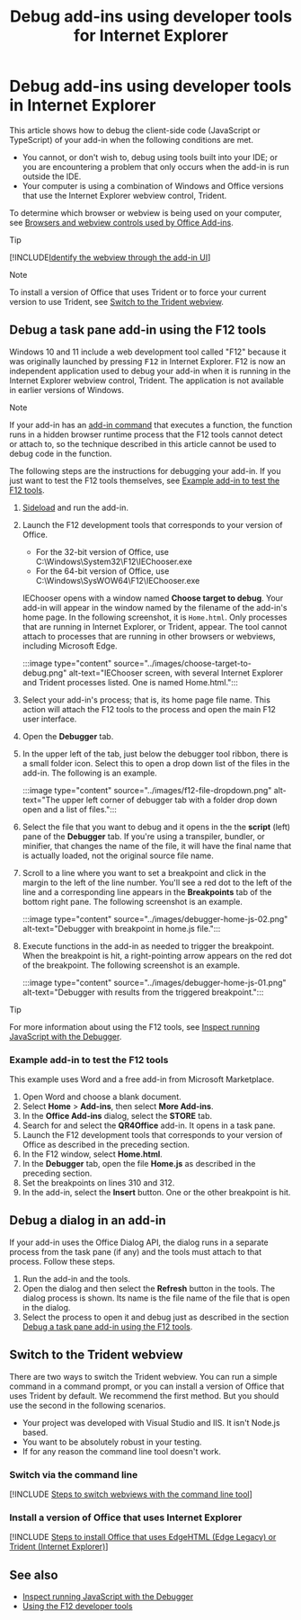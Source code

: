 ﻿---
title: Debug add-ins using developer tools for Internet Explorer
description: Debug add-ins using the developer tools in Internet Explorer.
ms.date: 12/26/2024
ms.localizationpriority: medium
---

# Debug add-ins using developer tools in Internet Explorer

This article shows how to debug the client-side code (JavaScript or TypeScript) of your add-in when the following conditions are met.

- You cannot, or don't wish to, debug using tools built into your IDE; or you are encountering a problem that only occurs when the add-in is run outside the IDE.
- Your computer is using a combination of Windows and Office versions that use the Internet Explorer webview control, Trident.

To determine which browser or webview is being used on your computer, see [Browsers and webview controls used by Office Add-ins](../concepts/browsers-used-by-office-web-add-ins.md).

> [!TIP]
> [!INCLUDE[Identify the webview through the add-in UI](../includes/identify-webview-in-ui.md)]

> [!NOTE]
> To install a version of Office that uses Trident or to force your current version to use Trident, see [Switch to the Trident webview](#switch-to-the-trident-webview).

## Debug a task pane add-in using the F12 tools

Windows 10 and 11 include a web development tool called "F12" because it was originally launched by pressing <kbd>F12</kbd> in Internet Explorer. F12 is now an independent application used to debug your add-in when it is running in the Internet Explorer webview control, Trident. The application is not available in earlier versions of Windows.

> [!NOTE]
> If your add-in has an [add-in command](../design/add-in-commands.md) that executes a function, the function runs in a hidden browser runtime process that the F12 tools cannot detect or attach to, so the technique described in this article cannot be used to debug code in the function.

The following steps are the instructions for debugging your add-in. If you just want to test the F12 tools themselves, see [Example add-in to test the F12 tools](#example-add-in-to-test-the-f12-tools).

1. [Sideload](test-debug-non-local-server.md) and run the add-in.
1. Launch the F12 development tools that corresponds to your version of Office.

   - For the 32-bit version of Office, use C:\Windows\System32\F12\IEChooser.exe
   - For the 64-bit version of Office, use C:\Windows\SysWOW64\F12\IEChooser.exe

   IEChooser opens with a window named **Choose target to debug**. Your add-in will appear in the window named by the filename of the add-in's home page. In the following screenshot, it is `Home.html`. Only processes that are running in Internet Explorer, or Trident, appear. The tool cannot attach to processes that are running in other browsers or webviews, including Microsoft Edge.

    :::image type="content" source="../images/choose-target-to-debug.png" alt-text="IEChooser screen, with several Internet Explorer and Trident processes listed. One is named Home.html.":::

1. Select your add-in's process; that is, its home page file name. This action will attach the F12 tools to the process and open the main F12 user interface.
1. Open the **Debugger** tab.
1. In the upper left of the tab, just below the debugger tool ribbon, there is a small folder icon. Select this to open a drop down list of the files in the add-in. The following is an example.

    :::image type="content" source="../images/f12-file-dropdown.png" alt-text="The upper left corner of debugger tab with a folder drop down open and a list of files.":::

1. Select the file that you want to debug and it opens in the the **script** (left) pane of the **Debugger** tab. If you're using a transpiler, bundler, or minifier, that changes the name of the file, it will have the final name that is actually loaded, not the original source file name.

1. Scroll to a line where you want to set a breakpoint and click in the margin to the left of the line number. You'll see a red dot to the left of the line and a corresponding line appears in the **Breakpoints** tab of the bottom right pane. The following screenshot is an example.

    :::image type="content" source="../images/debugger-home-js-02.png" alt-text="Debugger with breakpoint in home.js file.":::

1. Execute functions in the add-in as needed to trigger the breakpoint. When the breakpoint is hit, a right-pointing arrow appears on the red dot of the breakpoint. The following screenshot is an example.

    :::image type="content" source="../images/debugger-home-js-01.png" alt-text="Debugger with results from the triggered breakpoint.":::

> [!TIP]
> For more information about using the F12 tools, see [Inspect running JavaScript with the Debugger](/previous-versions/windows/internet-explorer/ie-developer/samples/dn255007(v=vs.85)).

### Example add-in to test the F12 tools

This example uses Word and a free add-in from Microsoft Marketplace.

1. Open Word and choose a blank document.
1. Select **Home** > **Add-ins**, then select **More Add-ins**.
1. In the **Office Add-ins** dialog, select the **STORE** tab.
1. Search for and select the **QR4Office** add-in. It opens in a task pane.
1. Launch the F12 development tools that corresponds to your version of Office as described in the preceding section.
1. In the F12 window, select **Home.html**.
1. In the **Debugger** tab, open the file **Home.js** as described in the preceding section.
1. Set the breakpoints on lines 310 and 312.
1. In the add-in, select the **Insert** button. One or the other breakpoint is hit.

## Debug a dialog in an add-in

If your add-in uses the Office Dialog API, the dialog runs in a separate process from the task pane (if any) and the tools must attach to that process. Follow these steps.

1. Run the add-in and the tools.
1. Open the dialog and then select the **Refresh** button in the tools. The dialog process is shown. Its name is the file name of the file that is open in the dialog.
1. Select the process to open it and debug just as described in the section [Debug a task pane add-in using the F12 tools](#debug-a-task-pane-add-in-using-the-f12-tools).

## Switch to the Trident webview

There are two ways to switch the Trident webview. You can run a simple command in a command prompt, or you can install a version of Office that uses Trident by default. We recommend the first method. But you should use the second in the following scenarios.

- Your project was developed with Visual Studio and IIS. It isn't Node.js based.
- You want to be absolutely robust in your testing.
- If for any reason the command line tool doesn't work.

### Switch via the command line

[!INCLUDE [Steps to switch webviews with the command line tool](../includes/use-legacy-edge-or-ie.md)]

### Install a version of Office that uses Internet Explorer

[!INCLUDE [Steps to install Office that uses EdgeHTML (Edge Legacy) or Trident (Internet Explorer)](../includes/install-office-that-uses-legacy-edge-or-ie.md)]

## See also

- [Inspect running JavaScript with the Debugger](/previous-versions/windows/internet-explorer/ie-developer/samples/dn255007(v=vs.85))
- [Using the F12 developer tools](/previous-versions/windows/internet-explorer/ie-developer/samples/bg182326(v=vs.85))
